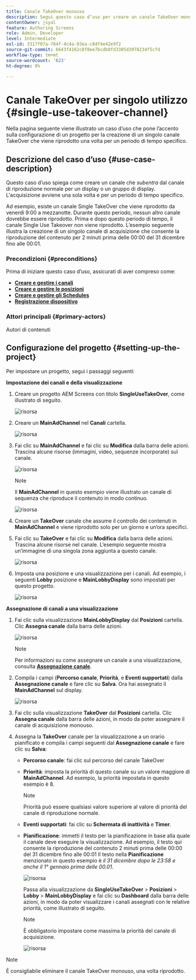 ```yaml
---
title: Canale TakeOver monouso
description: Segui questo caso d’uso per creare un canale TakeOver monouso.
contentOwner: jsyal
feature: Authoring Screens
role: Admin, Developer
level: Intermediate
exl-id: 3317f07a-784f-4c4a-93ea-c84f4e42e9f2
source-git-commit: 6643f4162c8f0ee7bcdb0fd3305d3978234f5cfd
workflow-type: tm+mt
source-wordcount: '623'
ht-degree: 0%

---
```


# Canale TakeOver per singolo utilizzo {#single-use-takeover-channel}

Nella pagina seguente viene illustrato un caso d’uso che pone l’accento sulla configurazione di un progetto per la creazione di un singolo canale TakeOver che viene riprodotto una volta per un periodo di tempo specifico.

## Descrizione del caso d’uso {#use-case-description}

Questo caso d’uso spiega come creare un canale che *subentra* dal canale di riproduzione normale per un display o un gruppo di display. L&#39;acquisizione avviene una sola volta e per un periodo di tempo specifico.

Ad esempio, esiste un canale Single TakeOver che viene riprodotto da venerdì 9:00 a mezzanotte. Durante questo periodo, nessun altro canale dovrebbe essere riprodotto. Prima e dopo questo periodo di tempo, il canale Single Use Takeover non viene riprodotto. L’esempio seguente illustra la creazione di un singolo canale di acquisizione che consente la riproduzione del contenuto per 2 minuti prima delle 00:00 del 31 dicembre fino alle 00:01.

### Precondizioni {#preconditions}

Prima di iniziare questo caso d’uso, assicurati di aver compreso come:

* **[Creare e gestire i canali](managing-channels.md)**
* **[Creare e gestire le posizioni](managing-locations.md)**
* **[Creare e gestire gli Schedules](managing-schedules.md)**
* **[Registrazione dispositivo](device-registration.md)**

### Attori principali {#primary-actors}

Autori di contenuti

## Configurazione del progetto {#setting-up-the-project}

Per impostare un progetto, segui i passaggi seguenti:

**Impostazione dei canali e della visualizzazione**

1. Creare un progetto AEM Screens con titolo **SingleUseTakeOver**, come illustrato di seguito.

   ![risorsa](assets/single-takeover1.png)

1. Creare un **MainAdChannel** nel **Canali** cartella.

   ![risorsa](assets/single-takeover2.png)

1. Fai clic su **MainAdChannel** e fai clic su **Modifica** dalla barra delle azioni. Trascina alcune risorse (immagini, video, sequenze incorporate) sul canale.

   ![risorsa](assets/single-takeover2.png)


   >[!NOTE]
   >Il **MainAdChannel** in questo esempio viene illustrato un canale di sequenza che riproduce il contenuto in modo continuo.

   ![risorsa](assets/single-takeover3.png)

1. Creare un **TakeOver** canale che assume il controllo dei contenuti in **MainAdChannel** e viene riprodotto solo per un giorno e un’ora specifici.

1. Fai clic su **TakeOver** e fai clic su **Modifica** dalla barra delle azioni. Trascina alcune risorse nel canale. L’esempio seguente mostra un’immagine di una singola zona aggiunta a questo canale.

   ![risorsa](assets/single-takeover4.png)

1. Imposta una posizione e una visualizzazione per i canali. Ad esempio, i seguenti **Lobby** posizione e  **MainLobbyDisplay** sono impostati per questo progetto.

   ![risorsa](assets/single-takeover5.png)

**Assegnazione di canali a una visualizzazione**

1. Fai clic sulla visualizzazione **MainLobbyDisplay** dal **Posizioni** cartella. Clic **Assegna canale** dalla barra delle azioni.

   ![risorsa](assets/single-takeover6.png)

   >[!NOTE]
   >Per informazioni su come assegnare un canale a una visualizzazione, consulta **[Assegnazione canale](channel-assignment.md)**.

1. Compila i campi (**Percorso canale**, **Priorità**, e **Eventi supportati**) dalla **Assegnazione canale** e fare clic su **Salva**. Ora hai assegnato il **MainAdChannel** sul display.

   ![risorsa](assets/single-takeover7.png)

1. Fai clic sulla visualizzazione **TakeOver** dal **Posizioni** cartella. Clic **Assegna canale** dalla barra delle azioni, in modo da poter assegnare il canale di acquisizione monouso.

1. Assegna la **TakeOver** canale per la visualizzazione a un orario pianificato e compila i campi seguenti dal **Assegnazione canale** e fare clic su **Salva**:

   * **Percorso canale**: fai clic sul percorso del canale TakeOver
   * **Priorità**: imposta la priorità di questo canale su un valore maggiore di **MainAdChannel**. Ad esempio, la priorità impostata in questo esempio è 8.

     >[!NOTE]
     >Priorità può essere qualsiasi valore superiore al valore di priorità del canale di riproduzione normale.
   * **Eventi supportati**: fai clic su **Schermata di inattività** e **Timer**.
   * **Pianificazione**: immetti il testo per la pianificazione in base alla quale il canale deve eseguire la visualizzazione. Ad esempio, il testo qui consente la riproduzione del contenuto 2 minuti prima delle 00:00 del 31 dicembre fino alle 00:01 Il testo nella **Pianificazione** menzionato in questo esempio è *il 31 dicembre dopo le 23:58 e anche il 1° gennaio prima delle 00.01*.

     ![risorsa](assets/single-takeover8.png)

     Passa alla visualizzazione da **SingleUseTakeOver** > **Posizioni** > **Lobby** > **MainLobbyDisplay** e fai clic su **Dashboard** dalla barra delle azioni, in modo da poter visualizzare i canali assegnati con le relative priorità, come illustrato di seguito.

     >[!NOTE]
     >È obbligatorio impostare come massima la priorità del canale di acquisizione.

     ![risorsa](assets/single-takeover9.png)

>[!NOTE]
>
>È consigliabile eliminare il canale TakeOver monouso, una volta riprodotto.
